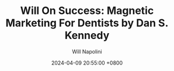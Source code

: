 ---
title: "Will On Success: Magnetic Marketing For Dentists by Dan S. Kennedy"
author: Will Napolini
date: 2024-04-09 20:55:00 +0800
categories: [Mindset, Book-summaries]
tags:
  [
    magnetic-marketing,
    dan-s-kennedy,
    dental-practice,
    marketing-strategies,
    business-growth,
    customer-attraction,
    dentist-marketing,
    sales-techniques,
    patient-retention,
    marketing-tips,
    direct-mail,
    success-in-dentistry,
    lead-generation,
    advertising-ideas,
    dental-practice-management,
    marketing-plan,
    customer-loyalty,
    branding,
    attracting-new-patients,
    dental-marketing-secrets
  ]
image: https://pbs.twimg.com/media/GO1z6_-WgAYs3fp?format=jpg&name=large
alt: "Will On Success: Magnetic Marketing For Dentists by Dan S. Kennedy"
fallback:
  - 
  # Replace with the URL of your backup image
  -
  # Replace with the URL of your backup image
---